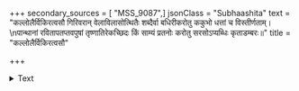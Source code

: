 +++
secondary_sources = [ "MSS_9087",]
jsonClass = "Subhaashita"
text = "कल्लोलैर्विकिरत्वसौ गिरिवरान् वेलाविलासोत्थितैः शब्दैर्वा बधिरीकरोतु ककुभो धत्तां च विस्तीर्णताम्।  \nपान्थानां रवितापतप्तवपुषां तृष्णातिरेकच्छिदः किं साम्यं प्रतनोः करोतु सरसोऽप्यब्धिः कृताडम्बरः॥"
title = "कल्लोलैर्विकिरत्वसौ"

+++

<details><summary>Text</summary>

कल्लोलैर्विकिरत्वसौ गिरिवरान् वेलाविलासोत्थितैः शब्दैर्वा बधिरीकरोतु ककुभो धत्तां च विस्तीर्णताम्।  
पान्थानां रवितापतप्तवपुषां तृष्णातिरेकच्छिदः किं साम्यं प्रतनोः करोतु सरसोऽप्यब्धिः कृताडम्बरः॥
</details>
